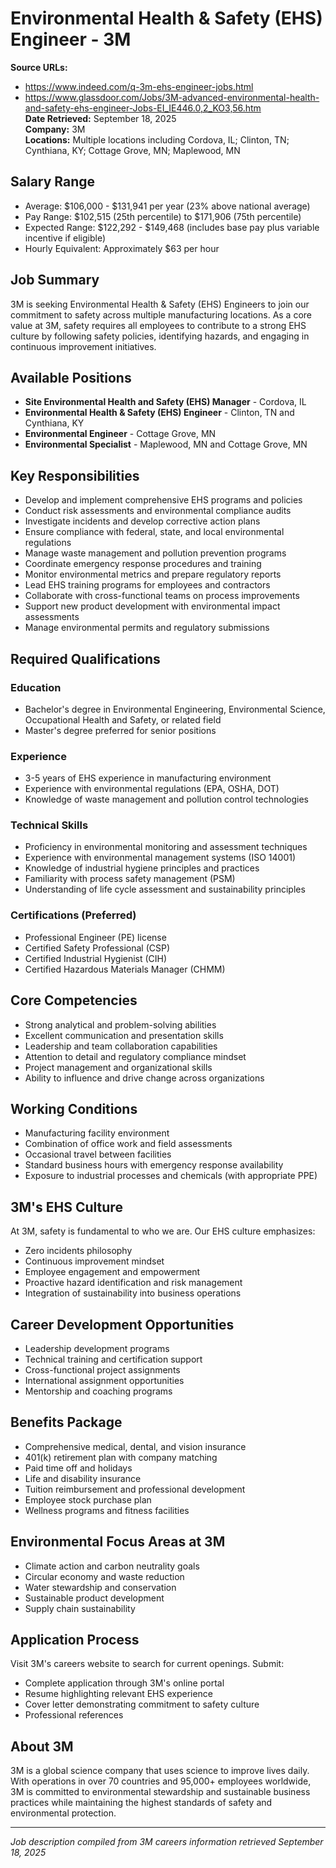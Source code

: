 # Environmental Health & Safety (EHS) Engineer - 3M

**Source URLs:** 
- https://www.indeed.com/q-3m-ehs-engineer-jobs.html
- https://www.glassdoor.com/Jobs/3M-advanced-environmental-health-and-safety-ehs-engineer-Jobs-EI_IE446.0,2_KO3,56.htm  
**Date Retrieved:** September 18, 2025  
**Company:** 3M  
**Locations:** Multiple locations including Cordova, IL; Clinton, TN; Cynthiana, KY; Cottage Grove, MN; Maplewood, MN  

## Salary Range
- Average: $106,000 - $131,941 per year (23% above national average)
- Pay Range: $102,515 (25th percentile) to $171,906 (75th percentile)
- Expected Range: $122,292 - $149,468 (includes base pay plus variable incentive if eligible)
- Hourly Equivalent: Approximately $63 per hour

## Job Summary
3M is seeking Environmental Health & Safety (EHS) Engineers to join our commitment to safety across multiple manufacturing locations. As a core value at 3M, safety requires all employees to contribute to a strong EHS culture by following safety policies, identifying hazards, and engaging in continuous improvement initiatives.

## Available Positions
- **Site Environmental Health and Safety (EHS) Manager** - Cordova, IL
- **Environmental Health & Safety (EHS) Engineer** - Clinton, TN and Cynthiana, KY
- **Environmental Engineer** - Cottage Grove, MN
- **Environmental Specialist** - Maplewood, MN and Cottage Grove, MN

## Key Responsibilities
- Develop and implement comprehensive EHS programs and policies
- Conduct risk assessments and environmental compliance audits
- Investigate incidents and develop corrective action plans
- Ensure compliance with federal, state, and local environmental regulations
- Manage waste management and pollution prevention programs
- Coordinate emergency response procedures and training
- Monitor environmental metrics and prepare regulatory reports
- Lead EHS training programs for employees and contractors
- Collaborate with cross-functional teams on process improvements
- Support new product development with environmental impact assessments
- Manage environmental permits and regulatory submissions

## Required Qualifications

### Education
- Bachelor's degree in Environmental Engineering, Environmental Science, Occupational Health and Safety, or related field
- Master's degree preferred for senior positions

### Experience
- 3-5 years of EHS experience in manufacturing environment
- Experience with environmental regulations (EPA, OSHA, DOT)
- Knowledge of waste management and pollution control technologies

### Technical Skills
- Proficiency in environmental monitoring and assessment techniques
- Experience with environmental management systems (ISO 14001)
- Knowledge of industrial hygiene principles and practices
- Familiarity with process safety management (PSM)
- Understanding of life cycle assessment and sustainability principles

### Certifications (Preferred)
- Professional Engineer (PE) license
- Certified Safety Professional (CSP)
- Certified Industrial Hygienist (CIH)
- Certified Hazardous Materials Manager (CHMM)

## Core Competencies
- Strong analytical and problem-solving abilities
- Excellent communication and presentation skills
- Leadership and team collaboration capabilities
- Attention to detail and regulatory compliance mindset
- Project management and organizational skills
- Ability to influence and drive change across organizations

## Working Conditions
- Manufacturing facility environment
- Combination of office work and field assessments
- Occasional travel between facilities
- Standard business hours with emergency response availability
- Exposure to industrial processes and chemicals (with appropriate PPE)

## 3M's EHS Culture
At 3M, safety is fundamental to who we are. Our EHS culture emphasizes:
- Zero incidents philosophy
- Continuous improvement mindset
- Employee engagement and empowerment
- Proactive hazard identification and risk management
- Integration of sustainability into business operations

## Career Development Opportunities
- Leadership development programs
- Technical training and certification support
- Cross-functional project assignments
- International assignment opportunities
- Mentorship and coaching programs

## Benefits Package
- Comprehensive medical, dental, and vision insurance
- 401(k) retirement plan with company matching
- Paid time off and holidays
- Life and disability insurance
- Tuition reimbursement and professional development
- Employee stock purchase plan
- Wellness programs and fitness facilities

## Environmental Focus Areas at 3M
- Climate action and carbon neutrality goals
- Circular economy and waste reduction
- Water stewardship and conservation
- Sustainable product development
- Supply chain sustainability

## Application Process
Visit 3M's careers website to search for current openings. Submit:
- Complete application through 3M's online portal
- Resume highlighting relevant EHS experience
- Cover letter demonstrating commitment to safety culture
- Professional references

## About 3M
3M is a global science company that uses science to improve lives daily. With operations in over 70 countries and 95,000+ employees worldwide, 3M is committed to environmental stewardship and sustainable business practices while maintaining the highest standards of safety and environmental protection.

---
*Job description compiled from 3M careers information retrieved September 18, 2025*